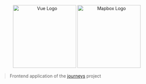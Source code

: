 <p align="center">
  <a href="https://vuejs.org/" target="blank"><img  width="200px" src="https://upload.wikimedia.org/wikipedia/commons/thumb/9/95/Vue.js_Logo_2.svg/1184px-Vue.js_Logo_2.svg.png" width="200" alt="Vue Logo" /></a>
  <a href="https://www.mapbox.com/"><img width="200px" src="https://avatars.githubusercontent.com/u/600935?s=200&v=4" alt="Mapbox Logo" target="blank" /></a>
</p>

> Frontend application of the [journeys](https://www.myjourneys.ch) project
